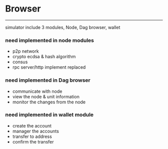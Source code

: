 # Browser

-------
simulator include 3 modules,  Node, Dag browser, wallet


### need implemented in node modules

* p2p network
* crypto ecdsa & hash algorithm
* consus
* rpc server/http implement replaced

### need implemented in Dag browser

* communicate with node
* view the node & unit information
* monitor the changes from the node

### need implemented in wallet module

* create the account
* manager the accounts
* transfer to address
* confirm the transfer